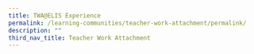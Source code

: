 ```yaml
---
title: TWA@ELIS Experience
permalink: /learning-communities/teacher-work-attachment/permalink/
description: ""
third_nav_title: Teacher Work Attachment
---
```

